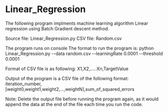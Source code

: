 # Linear_Regression

The following program implments machine learning algorithm Linear regression using Batch Gradient descent method.

Source file: Linear_Regression.py
CSV file: Random.csv

The program runs on console
The format to run the program is: python Linear_Regression.py --data random.csv --learningRate 0.0001 --threshold 0.0001

Format of CSV file is as following:
X1,X2,.....Xn,TargetValue

Output of the program is a CSV file of the following format:
iteration_number,[weight0,weight1,weight2,...,weightN],sum_of_squared_errors

Note: Delete the output file before running the program again,
as it would append the data at the end of the file each time you run the code.
